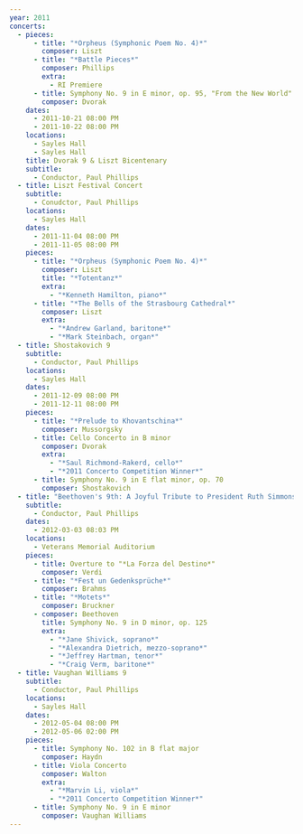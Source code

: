 ```yaml
---
year: 2011
concerts:
  - pieces:
      - title: "*Orpheus (Symphonic Poem No. 4)*"
        composer: Liszt
      - title: "*Battle Pieces*"
        composer: Phillips
        extra:
          - RI Premiere
      - title: Symphony No. 9 in E minor, op. 95, "From the New World"
        composer: Dvorak
    dates:
      - 2011-10-21 08:00 PM
      - 2011-10-22 08:00 PM
    locations:
      - Sayles Hall
      - Sayles Hall
    title: Dvorak 9 & Liszt Bicentenary
    subtitle:
      - Conductor, Paul Phillips
  - title: Liszt Festival Concert
    subtitle:
      - Conudctor, Paul Phillips
    locations:
      - Sayles Hall
    dates:
      - 2011-11-04 08:00 PM
      - 2011-11-05 08:00 PM
    pieces:
      - title: "*Orpheus (Symphonic Poem No. 4)*"
        composer: Liszt
        title: "*Totentanz*"
        extra:
          - "*Kenneth Hamilton, piano*"
      - title: "*The Bells of the Strasbourg Cathedral*"
        composer: Liszt
        extra:
          - "*Andrew Garland, baritone*"
          - "*Mark Steinbach, organ*"
  - title: Shostakovich 9
    subtitle:
      - Conductor, Paul Phillips
    locations:
      - Sayles Hall
    dates:
      - 2011-12-09 08:00 PM
      - 2011-12-11 08:00 PM
    pieces:
      - title: "*Prelude to Khovantschina*"
        composer: Mussorgsky
      - title: Cello Concerto in B minor
        composer: Dvorak
        extra:
          - "*Saul Richmond-Rakerd, cello*"
          - "*2011 Concerto Competition Winner*"
      - title: Symphony No. 9 in E flat minor, op. 70
        composer: Shostakovich
  - title: "Beethoven's 9th: A Joyful Tribute to President Ruth Simmons"
    subtitle:
      - Conductor, Paul Phillips
    dates:
      - 2012-03-03 08:03 PM
    locations:
      - Veterans Memorial Auditorium
    pieces:
      - title: Overture to "*La Forza del Destino*"
        composer: Verdi
      - title: "*Fest un Gedenksprüche*"
        composer: Brahms
      - title: "*Motets*"
        composer: Bruckner
      - composer: Beethoven
        title: Symphony No. 9 in D minor, op. 125
        extra:
          - "*Jane Shivick, soprano*"
          - "*Alexandra Dietrich, mezzo-soprano*"
          - "*Jeffrey Hartman, tenor*"
          - "*Craig Verm, baritone*"
  - title: Vaughan Williams 9
    subtitle:
      - Conductor, Paul Phillips
    locations:
      - Sayles Hall
    dates:
      - 2012-05-04 08:00 PM
      - 2012-05-06 02:00 PM
    pieces:
      - title: Symphony No. 102 in B flat major
        composer: Haydn
      - title: Viola Concerto
        composer: Walton
        extra:
          - "*Marvin Li, viola*"
          - "*2011 Concerto Competition Winner*"
      - title: Symphony No. 9 in E minor
        composer: Vaughan Williams
---
```

